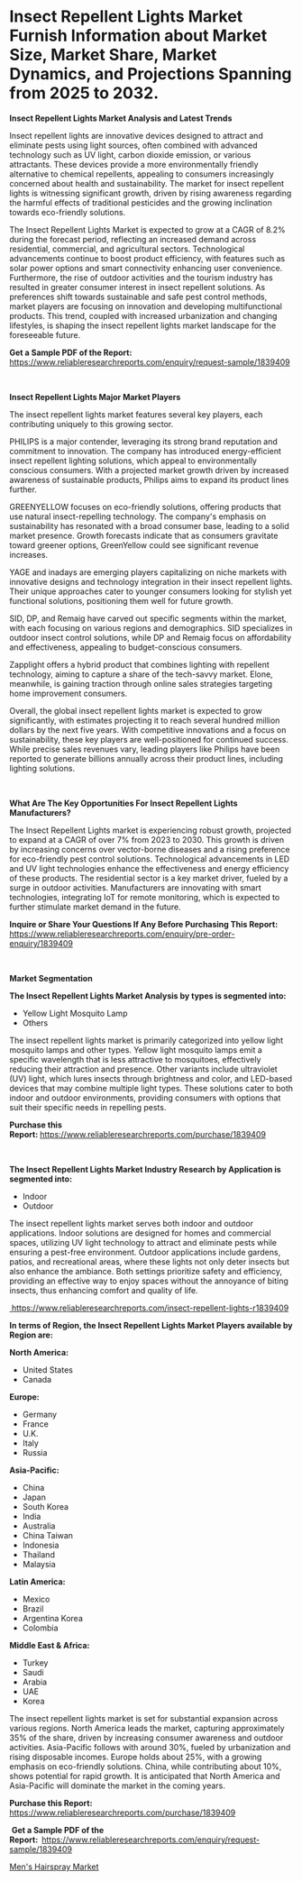 <p><h1>Insect Repellent Lights Market Furnish Information about Market Size, Market Share, Market Dynamics, and Projections Spanning from 2025 to 2032.</h1></p><p><strong>Insect Repellent Lights Market Analysis and Latest Trends</strong></p>
<p><p>Insect repellent lights are innovative devices designed to attract and eliminate pests using light sources, often combined with advanced technology such as UV light, carbon dioxide emission, or various attractants. These devices provide a more environmentally friendly alternative to chemical repellents, appealing to consumers increasingly concerned about health and sustainability. The market for insect repellent lights is witnessing significant growth, driven by rising awareness regarding the harmful effects of traditional pesticides and the growing inclination towards eco-friendly solutions.</p><p>The Insect Repellent Lights Market is expected to grow at a CAGR of 8.2% during the forecast period, reflecting an increased demand across residential, commercial, and agricultural sectors. Technological advancements continue to boost product efficiency, with features such as solar power options and smart connectivity enhancing user convenience. Furthermore, the rise of outdoor activities and the tourism industry has resulted in greater consumer interest in insect repellent solutions. As preferences shift towards sustainable and safe pest control methods, market players are focusing on innovation and developing multifunctional products. This trend, coupled with increased urbanization and changing lifestyles, is shaping the insect repellent lights market landscape for the foreseeable future.</p></p>
<p><strong>Get a Sample PDF of the Report:&nbsp;</strong> <a href="https://www.reliableresearchreports.com/enquiry/request-sample/1839409?utm_campaign=3262&utm_medium=2&utm_source=Github&utm_content=ia&utm_term=04042025&utm_id=insect-repellent-lights">https://www.reliableresearchreports.com/enquiry/request-sample/1839409</a></p>
<p>&nbsp;</p>
<p><strong>Insect Repellent Lights Major Market Players</strong></p>
<p><p>The insect repellent lights market features several key players, each contributing uniquely to this growing sector. </p><p>PHILIPS is a major contender, leveraging its strong brand reputation and commitment to innovation. The company has introduced energy-efficient insect repellent lighting solutions, which appeal to environmentally conscious consumers. With a projected market growth driven by increased awareness of sustainable products, Philips aims to expand its product lines further.</p><p>GREENYELLOW focuses on eco-friendly solutions, offering products that use natural insect-repelling technology. The company's emphasis on sustainability has resonated with a broad consumer base, leading to a solid market presence. Growth forecasts indicate that as consumers gravitate toward greener options, GreenYellow could see significant revenue increases.</p><p>YAGE and inadays are emerging players capitalizing on niche markets with innovative designs and technology integration in their insect repellent lights. Their unique approaches cater to younger consumers looking for stylish yet functional solutions, positioning them well for future growth.</p><p>SID, DP, and Remaig have carved out specific segments within the market, with each focusing on various regions and demographics. SID specializes in outdoor insect control solutions, while DP and Remaig focus on affordability and effectiveness, appealing to budget-conscious consumers.</p><p>Zapplight offers a hybrid product that combines lighting with repellent technology, aiming to capture a share of the tech-savvy market. Elone, meanwhile, is gaining traction through online sales strategies targeting home improvement consumers.</p><p>Overall, the global insect repellent lights market is expected to grow significantly, with estimates projecting it to reach several hundred million dollars by the next five years. With competitive innovations and a focus on sustainability, these key players are well-positioned for continued success. While precise sales revenues vary, leading players like Philips have been reported to generate billions annually across their product lines, including lighting solutions.</p></p>
<p>&nbsp;</p>
<p><strong>What Are The Key Opportunities For Insect Repellent Lights Manufacturers?</strong></p>
<p><p>The Insect Repellent Lights market is experiencing robust growth, projected to expand at a CAGR of over 7% from 2023 to 2030. This growth is driven by increasing concerns over vector-borne diseases and a rising preference for eco-friendly pest control solutions. Technological advancements in LED and UV light technologies enhance the effectiveness and energy efficiency of these products. The residential sector is a key market driver, fueled by a surge in outdoor activities. Manufacturers are innovating with smart technologies, integrating IoT for remote monitoring, which is expected to further stimulate market demand in the future.</p></p>
<p><strong>Inquire or Share Your Questions If Any Before Purchasing This Report:</strong> <a href="https://www.reliableresearchreports.com/enquiry/pre-order-enquiry/1839409?utm_campaign=3262&utm_medium=2&utm_source=Github&utm_content=ia&utm_term=04042025&utm_id=insect-repellent-lights">https://www.reliableresearchreports.com/enquiry/pre-order-enquiry/1839409</a></p>
<p>&nbsp;</p>
<p><strong>Market Segmentation</strong></p>
<p><strong>The Insect Repellent Lights Market Analysis by types is segmented into:</strong></p>
<p><ul><li>Yellow Light Mosquito Lamp</li><li>Others</li></ul></p>
<p><p>The insect repellent lights market is primarily categorized into yellow light mosquito lamps and other types. Yellow light mosquito lamps emit a specific wavelength that is less attractive to mosquitoes, effectively reducing their attraction and presence. Other variants include ultraviolet (UV) light, which lures insects through brightness and color, and LED-based devices that may combine multiple light types. These solutions cater to both indoor and outdoor environments, providing consumers with options that suit their specific needs in repelling pests.</p></p>
<p><strong>Purchase this Report:&nbsp;</strong><a href="https://www.reliableresearchreports.com/purchase/1839409?utm_campaign=3262&utm_medium=2&utm_source=Github&utm_content=ia&utm_term=04042025&utm_id=insect-repellent-lights">https://www.reliableresearchreports.com/purchase/1839409</a></p>
<p>&nbsp;</p>
<p><strong>The Insect Repellent Lights Market Industry Research by Application is segmented into:</strong></p>
<p><ul><li>Indoor</li><li>Outdoor</li></ul></p>
<p><p>The insect repellent lights market serves both indoor and outdoor applications. Indoor solutions are designed for homes and commercial spaces, utilizing UV light technology to attract and eliminate pests while ensuring a pest-free environment. Outdoor applications include gardens, patios, and recreational areas, where these lights not only deter insects but also enhance the ambiance. Both settings prioritize safety and efficiency, providing an effective way to enjoy spaces without the annoyance of biting insects, thus enhancing comfort and quality of life.</p></p>
<p><a href="https://www.reliableresearchreports.com/insect-repellent-lights-r1839409?utm_campaign=3262&utm_medium=2&utm_source=Github&utm_content=ia&utm_term=04042025&utm_id=insect-repellent-lights">&nbsp;https://www.reliableresearchreports.com/insect-repellent-lights-r1839409</a></p>
<p><strong>In terms of Region, the Insect Repellent Lights Market Players available by Region are:</strong></p>
<p>
    <p> <strong> North America: </strong>
        <ul>
            <li>United States</li>
            <li>Canada</li>
        </ul>
        </p> 
    <p> <strong> Europe: </strong>
        <ul>
            <li>Germany</li>
            <li>France</li>
            <li>U.K.</li>
            <li>Italy</li>
            <li>Russia</li>
        </ul>
        </p> 
    <p> <strong> Asia-Pacific: </strong>
        <ul>
            <li>China</li>
            <li>Japan</li>
            <li>South Korea</li>
            <li>India</li>
            <li>Australia</li>
            <li>China Taiwan</li>
            <li>Indonesia</li>
            <li>Thailand</li>
            <li>Malaysia</li>
        </ul>
        </p> 
    <p> <strong> Latin America: </strong>
        <ul>
            <li>Mexico</li>
            <li>Brazil</li>
            <li>Argentina Korea</li>
            <li>Colombia</li>
        </ul>
        </p> 
    <p> <strong> Middle East & Africa: </strong>
        <ul>
            <li>Turkey</li>
            <li>Saudi</li>
            <li>Arabia</li>
            <li>UAE</li>
            <li>Korea</li>
        </ul>
    </p>
    </p>
<p><p>The insect repellent lights market is set for substantial expansion across various regions. North America leads the market, capturing approximately 35% of the share, driven by increasing consumer awareness and outdoor activities. Asia-Pacific follows with around 30%, fueled by urbanization and rising disposable incomes. Europe holds about 25%, with a growing emphasis on eco-friendly solutions. China, while contributing about 10%, shows potential for rapid growth. It is anticipated that North America and Asia-Pacific will dominate the market in the coming years.</p></p>
<p><strong>Purchase this Report: </strong><a href="https://www.reliableresearchreports.com/purchase/1839409?utm_campaign=3262&utm_medium=2&utm_source=Github&utm_content=ia&utm_term=04042025&utm_id=insect-repellent-lights">https://www.reliableresearchreports.com/purchase/1839409</a></p>
<p>&nbsp;<strong>Get a Sample PDF of the Report:&nbsp;&nbsp;</strong><a href="https://www.reliableresearchreports.com/enquiry/request-sample/1839409?utm_campaign=3262&utm_medium=2&utm_source=Github&utm_content=ia&utm_term=04042025&utm_id=insect-repellent-lights">https://www.reliableresearchreports.com/enquiry/request-sample/1839409</a></p>
<p><strong></strong></p>
<p><p><a href="https://github.com/marlanamarvn/Market-Research-Report-List-1/blob/main/mens-hairspray-market.md?utm_campaign=3262&utm_medium=2&utm_source=Github&utm_content=ia&utm_term=04042025&utm_id=insect-repellent-lights">Men's Hairspray Market</a></p></p>